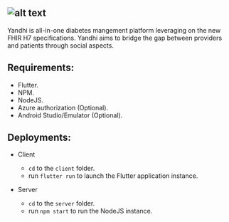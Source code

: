 ![alt text](https://imgur.com/DsT5rzo.png)
---

Yandhi is all-in-one diabetes mangement platform leveraging on the new FHIR H7 specifications. Yandhi aims to bridge the gap between providers and patients through social aspects.

## Requirements:
- Flutter.
- NPM.
- NodeJS.
- Azure authorization (Optional).
- Android Studio/Emulator (Optional).

## Deployments:

- Client
  - `cd` to the `client` folder.
  - run `flutter run` to launch the Flutter application instance.

- Server
  - `cd` to the `server` folder.
  - run `npm start` to run the NodeJS instance.
